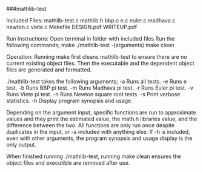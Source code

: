 ###mathlib-test

Included Files:
mathlib-test.c
mathlib.h
bbp.c
e.c
euler.c
madhava.c
newton.c
viete.c
Makefile
DESIGN.pdf
WRITEUP.pdf

Run Instructions:
Open terminal in folder with included files
Run the following commands;
make
./mathlib-test -(arguments)
make clean

Operation:
Running make first cleans mathlib-test to ensure there are no current existing object files. Then the executable and the dependent object files are generated and formatted. 

./mathlib-test takes the following arguments;
  -a   Runs all tests.
  -e   Runs e test.
  -b   Runs BBP pi test.
  -m   Runs Madhava pi test.
  -r   Runs Euler pi test.
  -v   Runs Viete pi test.
  -n   Runs Newton square root tests.
  -s   Print verbose statistics.
  -h   Display program synopsis and usage.

Depending on the argument input, specific functions are run to approximate values and they print the estimated value, the math.h libraries value, and the difference between the two. 
All functions are only run once despite duplicates in the input, or -a included with anything else.
If -h is included, even with other arguments, the program synopsis and usage display is the only output.

When finished running ./mathlib-test, running make clean ensures the object files and executible are removed after use.
